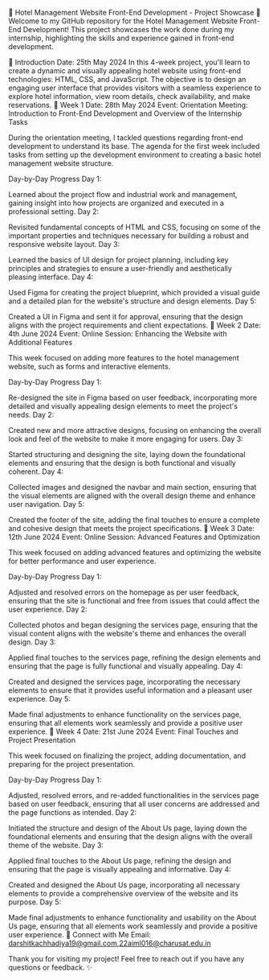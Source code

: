 🌟 Hotel Management Website Front-End Development - Project Showcase 🌟
Welcome to my GitHub repository for the Hotel Management Website Front-End Development! This project showcases the work done during my internship, highlighting the skills and experience gained in front-end development.

🚀 Introduction
Date: 25th May 2024
In this 4-week project, you'll learn to create a dynamic and visually appealing hotel website using front-end technologies: HTML, CSS, and JavaScript. The objective is to design an engaging user interface that provides visitors with a seamless experience to explore hotel information, view room details, check availability, and make reservations.
📅 Week 1
Date: 28th May 2024
Event: Orientation Meeting: Introduction to Front-End Development and Overview of the Internship Tasks

During the orientation meeting, I tackled questions regarding front-end development to understand its base. The agenda for the first week included tasks from setting up the development environment to creating a basic hotel management website structure.

Day-by-Day Progress
Day 1:

Learned about the project flow and industrial work and management, gaining insight into how projects are organized and executed in a professional setting.
Day 2:

Revisited fundamental concepts of HTML and CSS, focusing on some of the important properties and techniques necessary for building a robust and responsive website layout.
Day 3:

Learned the basics of UI design for project planning, including key principles and strategies to ensure a user-friendly and aesthetically pleasing interface.
Day 4:

Used Figma for creating the project blueprint, which provided a visual guide and a detailed plan for the website's structure and design elements.
Day 5:

Created a UI in Figma and sent it for approval, ensuring that the design aligns with the project requirements and client expectations​.
📅 Week 2
Date: 4th June 2024
Event: Online Session: Enhancing the Website with Additional Features

This week focused on adding more features to the hotel management website, such as forms and interactive elements.

Day-by-Day Progress
Day 1:

Re-designed the site in Figma based on user feedback, incorporating more detailed and visually appealing design elements to meet the project's needs.
Day 2:

Created new and more attractive designs, focusing on enhancing the overall look and feel of the website to make it more engaging for users.
Day 3:

Started structuring and designing the site, laying down the foundational elements and ensuring that the design is both functional and visually coherent.
Day 4:

Collected images and designed the navbar and main section, ensuring that the visual elements are aligned with the overall design theme and enhance user navigation.
Day 5:

Created the footer of the site, adding the final touches to ensure a complete and cohesive design that meets the project specifications​​.
📅 Week 3
Date: 12th June 2024
Event: Online Session: Advanced Features and Optimization

This week focused on adding advanced features and optimizing the website for better performance and user experience.

Day-by-Day Progress
Day 1:

Adjusted and resolved errors on the homepage as per user feedback, ensuring that the site is functional and free from issues that could affect the user experience.
Day 2:

Collected photos and began designing the services page, ensuring that the visual content aligns with the website's theme and enhances the overall design.
Day 3:

Applied final touches to the services page, refining the design elements and ensuring that the page is fully functional and visually appealing.
Day 4:

Created and designed the services page, incorporating the necessary elements to ensure that it provides useful information and a pleasant user experience.
Day 5:

Made final adjustments to enhance functionality on the services page, ensuring that all elements work seamlessly and provide a positive user experience​.
📅 Week 4
Date: 21st June 2024
Event: Final Touches and Project Presentation

This week focused on finalizing the project, adding documentation, and preparing for the project presentation.

Day-by-Day Progress
Day 1:

Adjusted, resolved errors, and re-added functionalities in the services page based on user feedback, ensuring that all user concerns are addressed and the page functions as intended.
Day 2:

Initiated the structure and design of the About Us page, laying down the foundational elements and ensuring that the design aligns with the overall theme of the website.
Day 3:

Applied final touches to the About Us page, refining the design and ensuring that the page is visually appealing and informative.
Day 4:

Created and designed the About Us page, incorporating all necessary elements to provide a comprehensive overview of the website and its purpose.
Day 5:

Made final adjustments to enhance functionality and usability on the About Us page, ensuring that all elements work seamlessly and provide a positive user experience​.
🤝 Connect with Me
Email: darshitkachhadiya19@gmail.com,22aiml016@charusat.edu.in

Thank you for visiting my project! Feel free to reach out if you have any questions or feedback. ✨
